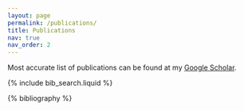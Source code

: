 ```yaml
---
layout: page
permalink: /publications/
title: Publications
nav: true
nav_order: 2
---
```


<!-- _pages/publications.md -->

Most accurate list of publications can be found at my [Google Scholar](https://scholar.google.com/citations?user=WV7thfcAAAAJ&hl=en).

<!-- Bibsearch Feature -->

{% include bib_search.liquid %}

<div class="publications">

{% bibliography %}

</div>
